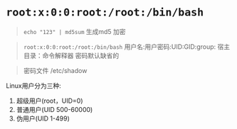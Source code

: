 # `root:x:0:0:root:/root:/bin/bash`

> `echo "123" | md5sum` 生成md5 加密

> `root:x:0:0:root:/root:/bin/bash` 
> 用户名:用户密码:UID:GID:group: 宿主目录：命令解释器  密码默认缺省的

> 密码文件 /etc/shadow 

Linux用户分为三种:
1. 超级用户(root，UID=0) 
2. 普通用户(UID 500-60000) 
3. 伪用户(UID 1-499)


